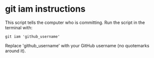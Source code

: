 # git iam instructions

This script tells the computer who is committing. 
Run the script in the terminal with: 

``
git iam 'github_username'
``

Replace 'github_username' with your GitHub username (no quotemarks around it). 
